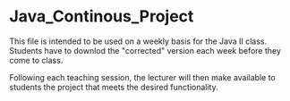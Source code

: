 # Java_Continous_Project
This file is intended to be used on a weekly basis for the Java II class.
Students have to downlod the "corrected" version each week before they come 
to class. 

Following each teaching session, the lecturer will then make available to students
the project that meets the desired functionality.
